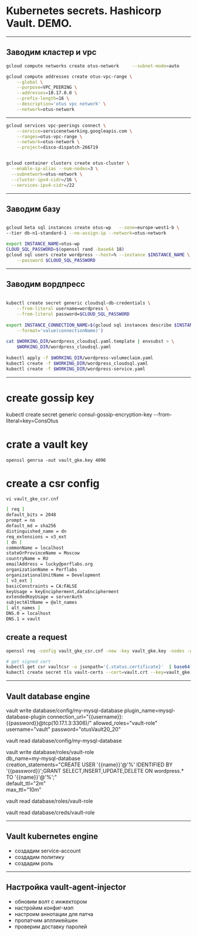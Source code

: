 # Kubernetes secrets. Hashicorp Vault. DEMO.

---
##  Заводим кластер и vpc

```bash
gcloud compute networks create otus-network     --subnet-mode=auto     --bgp-routing-mode=regional

gcloud compute addresses create otus-vpc-range \
    --global \
    --purpose=VPC_PEERING \
    --addresses=10.17.0.0 \
    --prefix-length=16 \
    --description='otus vpc network' \
    --network=otus-network

```
    
---

```bash
gcloud services vpc-peerings connect \
    --service=servicenetworking.googleapis.com \
    --ranges=otus-vpc-range \
    --network=otus-network \
    --project=disco-dispatch-266719    


gcloud container clusters create otus-cluster \
  --enable-ip-alias --num-nodes=3 \
  --subnetwork=otus-network \
  --cluster-ipv4-cidr=/16 \
  --services-ipv4-cidr=/22

```
---

## Заводим базу

```bash

gcloud beta sql instances create otus-wp   --zone=europe-west1-b \
--tier db-n1-standard-1 --no-assign-ip --network=otus-network

export INSTANCE_NAME=otus-wp
CLOUD_SQL_PASSWORD=$(openssl rand -base64 18)
gcloud sql users create wordpress --host=% --instance $INSTANCE_NAME \
    --password $CLOUD_SQL_PASSWORD

```  
    
---

## Заводим вордпресс
 
```bash
   
kubectl create secret generic cloudsql-db-credentials \
    --from-literal username=wordpress \
    --from-literal password=$CLOUD_SQL_PASSWORD
    
export INSTANCE_CONNECTION_NAME=$(gcloud sql instances describe $INSTANCE_NAME \
    --format='value(connectionName)')
  
cat $WORKING_DIR/wordpress_cloudsql.yaml.template | envsubst > \
    $WORKING_DIR/wordpress_cloudsql.yaml
    
kubectl apply -f $WORKING_DIR/wordpress-volumeclaim.yaml
kubectl create -f $WORKING_DIR/wordpress_cloudsql.yaml  
kubectl create -f $WORKING_DIR/wordpress-service.yaml  

```
---

# create gossip key

kubectl create secret generic consul-gossip-encryption-key  --from-literal=key=ConsOtus

# crate a vault key
`openssl genrsa -out vault_gke.key 4096`

# create a csr config
`vi vault_gke_csr.cnf`

```bash
[ req ]
default_bits = 2048
prompt = no
default_md = sha256
distinguished_name = dn
req_extensions = v3_ext
[ dn ]
commonName = localhost
stateOrProvinceName = Moscow
countryName = RU
emailAddress = lucky@perflabs.org
organizationName = Perflabs
organizationalUnitName = Development
[ v3_ext ]
basicConstraints = CA:FALSE
keyUsage = keyEncipherment,dataEncipherment
extendedKeyUsage = serverAuth
subjectAltName = @alt_names
[ alt_names ]
DNS.0 = localhost
DNS.1 = vault
```

## create a request
```bash
openssl req -config vault_gke_csr.cnf -new -key vault_gke.key -nodes -out vault.csr

# get signed cert
kubectl get csr vaultcsr -o jsonpath='{.status.certificate}'  | base64 --decode > vault.crt
kubectl create secret tls vault-certs --cert=vault.crt --key=vault_gke.key

```




---
## Vault database engine


vault write database/config/my-mysql-database     plugin_name=mysql-database-plugin     connection_url="{{username}}:{{password}}@tcp(10.17.1.3:3306)/"     allowed_roles="vault-role"     username="vault"     password="otusVault20_20"

vault read database/config/my-mysql-database 

vault write database/roles/vault-role \
    db_name=my-mysql-database \
    creation_statements="CREATE USER '{{name}}'@'%' IDENTIFIED BY '{{password}}';GRANT SELECT,INSERT,UPDATE,DELETE ON wordpress.* TO '{{name}}'@'%';" \
    default_ttl="2m" \
    max_ttl="10m"
    
vault read database/roles/vault-role

vault read database/creds/vault-role

---

## Vault kubernetes engine

-  создадим service-account
-  создадим политику
-  создадим роль

---

## Настройка vault-agent-injector

- обновим волт с инжектором
- настройим конфиг-мэп
- настроим аннотации для патча
- пропатчим аплликейшен
- проверим доставку паролей